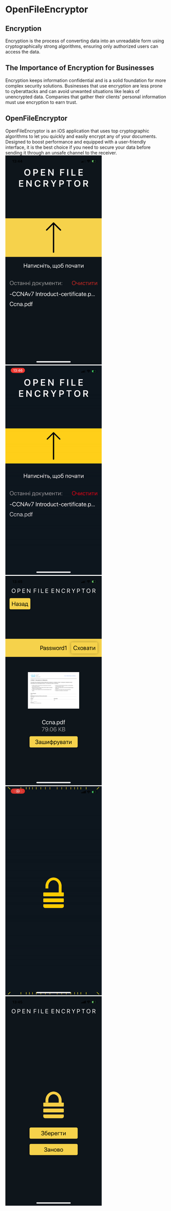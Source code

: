 # OpenFileEncryptor
## Encryption
Encryption is the process of converting data into an unreadable form using 
cryptographically strong algorithms, ensuring only authorized users can 
access the data.
## The Importance of Encryption for Businesses
Encryption keeps information confidential and is a solid foundation for 
more complex security solutions. Businesses that use encryption are less 
prone to cyberattacks and can avoid unwanted situations like leaks of 
unencrypted data. Companies that gather their clients' personal 
information must use encryption to earn trust.
## OpenFileEncryptor
OpenFileEncryptor is an iOS application that uses top cryptographic 
algorithms to let you quickly and easily encrypt any of your documents. 
Designed to boost performance and equipped with a user-friendly interface, 
it is the best choice if you need to secure your data before sending it 
through an unsafe channel to the receiver.
<img 
src="https://github.com/Tymur77/OpenFileEncryptor/blob/master/images/welcome-screen.PNG" 
style="max-width:300px; width: auto; height: auto;">
<img 
src="https://github.com/Tymur77/OpenFileEncryptor/blob/master/images/welcome-screen-animation.gif" 
style="max-width:300px; width: auto; height: auto;">
<img 
src="https://github.com/Tymur77/OpenFileEncryptor/blob/master/images/password-screen.PNG" 
style="max-width:300px; width: auto; height: auto;">
<img 
src="https://github.com/Tymur77/OpenFileEncryptor/blob/master/images/encryption-animation.gif" 
style="max-width:300px; width: auto; height: auto;">
<img 
src="https://github.com/Tymur77/OpenFileEncryptor/blob/master/images/operation-screen.PNG" 
style="max-width:300px; width: auto; height: auto;">
